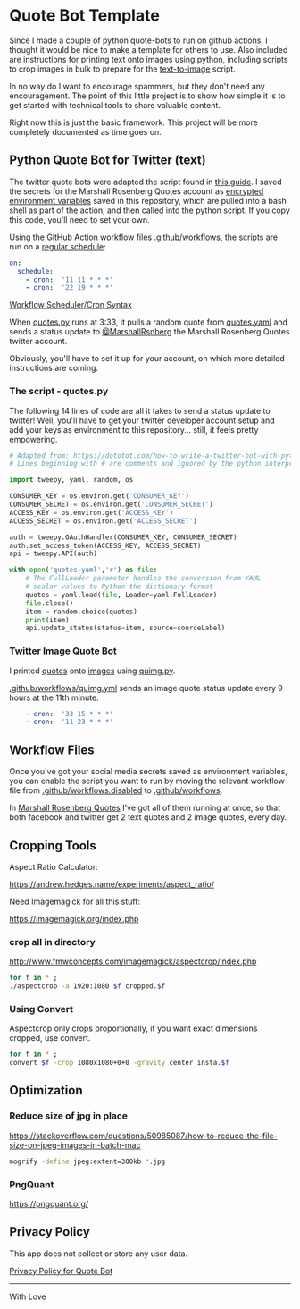 # Quote Bot Template

Since I made a couple of python quote-bots to run on github actions, I thought it would be nice to make a template for others to use. Also included are instructions for printing text onto images using python, including scripts to crop images in bulk to prepare for the [text-to-image](text-to-image) script.

In no way do I want to encourage spammers, but they don't need any encouragement. The point of this little project is to show how simple it is to get started with technical tools to share valuable content.

Right now this is just the basic framework. This project will be more completely documented as time goes on.

## Python Quote Bot for Twitter (text)

The twitter quote bots were adapted the script found in [this guide](https://dototot.com/how-to-write-a-twitter-bot-with-python-and-tweepy/). I saved the secrets for the Marshall Rosenberg Quotes account as [encrypted environment variables](https://docs.github.com/en/actions/reference/encrypted-secrets) saved in this repository, which are pulled into a bash shell as part of the action, and then called into the python script. If you copy this code, you'll need to set your own.

Using the GitHub Action workflow files [.github/workflows](/.github/workflows/), the scripts are run on a [regular schedule](https://crontab.guru/):

```yaml
on:
  schedule:
    - cron:  '11 11 * * *'
    - cron:  '22 19 * * *'
```

[Workflow Scheduler/Cron Syntax](https://docs.github.com/en/actions/reference/events-that-trigger-workflows#scheduled-events)

When [quotes.py](quotes.py) runs at 3:33, it pulls a random quote from [quotes.yaml](quotes.yaml) and sends a status update to [@MarshallRsnberg](https://twitter.com/marshallrsnberg) the Marshall Rosenberg Quotes twitter account.

Obviously, you'll have to set it up for your account, on which more detailed instructions are coming.

### The script - quotes.py

The following 14 lines of code are all it takes to send a status update to twitter! Well, you'll have to get your twitter developer account setup and add your keys as environment to this repository... still, it feels pretty empowering.

```python
# Adapted from: https://dototot.com/how-to-write-a-twitter-bot-with-python-and-tweepy/
# Lines beginning with # are comments and ignored by the python interpreter.

import tweepy, yaml, random, os

CONSUMER_KEY = os.environ.get('CONSUMER_KEY')
CONSUMER_SECRET = os.environ.get('CONSUMER_SECRET')
ACCESS_KEY = os.environ.get('ACCESS_KEY')
ACCESS_SECRET = os.environ.get('ACCESS_SECRET')

auth = tweepy.OAuthHandler(CONSUMER_KEY, CONSUMER_SECRET)
auth.set_access_token(ACCESS_KEY, ACCESS_SECRET)
api = tweepy.API(auth)

with open('quotes.yaml','r') as file:
    # The FullLoader parameter handles the conversion from YAML
    # scalar values to Python the dictionary format
    quotes = yaml.load(file, Loader=yaml.FullLoader)
    file.close()
    item = random.choice(quotes)
    print(item)
    api.update_status(status=item, source=sourceLabel)
```

### Twitter Image Quote Bot

I printed [quotes](text-to-image/quotes.yaml) onto [images](imgs) using [quimg.py](text-to-image/quimg.py).

[.github/workflows/quimg.yml](/.github/workflows/quimg.yml) sends an image quote status update every 9 hours at the 11th minute.

```yaml
    - cron:  '33 15 * * *'
    - cron:  '11 23 * * *'
```

## Workflow Files

Once you've got your social media secrets saved as environment variables, you can enable the script you want to run by moving the relevant workflow file from [.github/workflows.disabled](.github/workflows.disabled) to [.github/workflows](.github/workflows).

In [Marshall Rosenberg Quotes](https://github.com/danforth-restorative/MBR_Quotes) I've got all of them running at once, so that both facebook and twitter get 2 text quotes and 2 image quotes, every day.

## Cropping Tools

Aspect Ratio Calculator:

https://andrew.hedges.name/experiments/aspect_ratio/

Need Imagemagick for all this stuff:

https://imagemagick.org/index.php

### crop all in directory

http://www.fmwconcepts.com/imagemagick/aspectcrop/index.php

```bash
for f in * ;
./aspectcrop -a 1920:1080 $f cropped.$f
```

### Using Convert 
Aspectcrop only crops proportionally, if you want exact dimensions cropped, use convert.

```bash
for f in * ;   
convert $f -crop 1080x1080+0+0 -gravity center insta.$f
```

## Optimization
### Reduce size of jpg in place

https://stackoverflow.com/questions/50985087/how-to-reduce-the-file-size-on-jpeg-images-in-batch-mac

```bash
mogrify -define jpeg:extent=300kb *.jpg
```

### PngQuant

https://pngquant.org/

## Privacy Policy

This app does not collect or store any user data.

[Privacy Policy for Quote Bot](privacy.md)

---

With Love